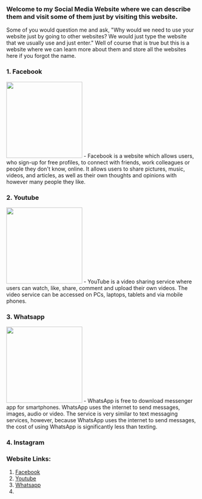 ### Welcome to my Social Media Website where we can describe them and visit some of them just by visiting this website.

Some of you would question me and ask, "Why would we need to use your website just by going to other websites? We would just type the website that we usually use and just enter." Well of course that is true but this is a website where we can learn more about them and store all the websites here if you forgot the name.

### 1. Facebook
<img src="https://github.com/10-J4D3-06/Main/blob/main/Facebook.jpg" width="200" height="200" />
- Facebook is a website which allows users, who sign-up for free profiles, to connect with friends, work colleagues or people they don't know, online. It allows users to share pictures, music, videos, and articles, as well as their own thoughts and opinions with however many people they like.

### 2. Youtube
<img src = "https://github.com/10-J4D3-06/Main/blob/main/Youtube.jpg" width = "200" height = "200" />
- YouTube is a video sharing service where users can watch, like, share, comment and upload their own videos. The video service can be accessed on PCs, laptops, tablets and via mobile phones. 

### 3. Whatsapp
<img src = "https://github.com/10-J4D3-06/Main/blob/main/Whatsapp.jpg" width="200" height="200" />
- WhatsApp is free to download messenger app for smartphones. WhatsApp uses the internet to send messages, images, audio or video. The service is very similar to text messaging services, however, because WhatsApp uses the internet to send messages, the cost of using WhatsApp is significantly less than texting. 

### 4. Instagram


### Website Links:
1. <a href="https://www.facebook.com/">Facebook</a>
2. <a href="https://www.youtube.com/">Youtube</a>
3. <a href="https://www.whatsapp.com/">Whatsapp</a>
4. 
